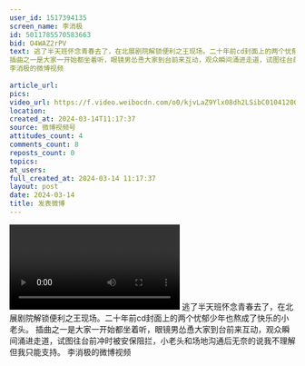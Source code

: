 ```yaml
---
user_id: 1517394135
screen_name: 李消极
id: 5011785570583663
bid: O4WAZ2rPV
text: 逃了半天班怀念青春去了，在北展剧院解锁便利之王现场。二十年前cd封面上的两个忧郁少年也熬成了快乐的小老头。
插曲之一是大家一开始都坐着听，眼镜男怂恿大家到台前来互动，观众瞬间涌进走道，试图往台前冲时被安保阻拦，小老头和场地沟通后无奈的说我不理解但我只能支持。 
李消极的微博视频
 
article_url: 
pics: 
video_url: https://f.video.weibocdn.com/o0/kjvLaZ9Ylx08dh2LSibC01041200dxRs0E010.mp4?label=mp4_720p&template=960x540.25.0&ori=0&ps=1CwnkDw1GXwCQx&Expires=1735251375&ssig=PStrkJQqUC&KID=unistore,video
location: 
created_at: 2024-03-14T11:17:37
source: 微博视频号
attitudes_count: 4
comments_count: 8
reposts_count: 0
topics: 
at_users: 
full_created_at: 2024-03-14 11:17:37
layout: post
date: 2024-03-14
title: 发表微博
---
```



![](https://f.video.weibocdn.com/o0/kjvLaZ9Ylx08dh2LSibC01041200dxRs0E010.mp4?label=mp4_720p&template=960x540.25.0&ori=0&ps=1CwnkDw1GXwCQx&Expires=1735251375&ssig=PStrkJQqUC&KID=unistore,video)
逃了半天班怀念青春去了，在北展剧院解锁便利之王现场。二十年前cd封面上的两个忧郁少年也熬成了快乐的小老头。
插曲之一是大家一开始都坐着听，眼镜男怂恿大家到台前来互动，观众瞬间涌进走道，试图往台前冲时被安保阻拦，小老头和场地沟通后无奈的说我不理解但我只能支持。 
李消极的微博视频
 
